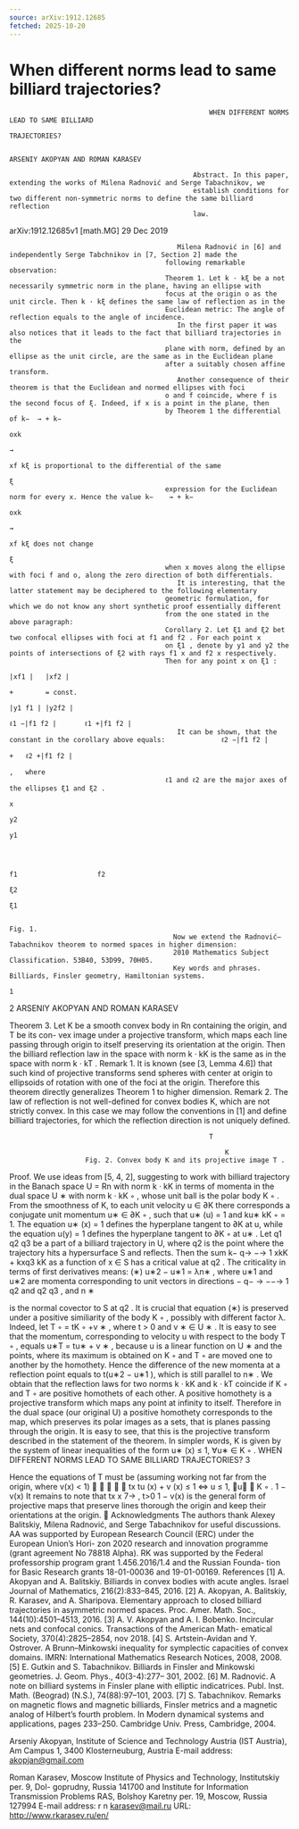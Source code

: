 ```yaml
---
source: arXiv:1912.12685
fetched: 2025-10-20
---
```

# When different norms lead to same billiard trajectories?

                                                      WHEN DIFFERENT NORMS LEAD TO SAME BILLIARD
                                                                    TRAJECTORIES?

                                                                        ARSENIY AKOPYAN AND ROMAN KARASEV

                                                  Abstract. In this paper, extending the works of Milena Radnović and Serge Tabachnikov, we
                                                  establish conditions for two different non-symmetric norms to define the same billiard reflection
                                                  law.
arXiv:1912.12685v1 [math.MG] 29 Dec 2019




                                              Milena Radnović in [6] and independently Serge Tabchnikov in [7, Section 2] made the
                                           following remarkable observation:
                                           Theorem 1. Let k · kξ be a not necessarily symmetric norm in the plane, having an ellipse with
                                           focus at the origin o as the unit circle. Then k · kξ defines the same law of reflection as in the
                                           Euclidean metric: The angle of reflection equals to the angle of incidence.
                                              In the first paper it was also notices that it leads to the fact that billiard trajectories in the
                                           plane with norm, defined by an ellipse as the unit circle, are the same as in the Euclidean plane
                                           after a suitably chosen affine transform.
                                              Another consequence of their theorem is that the Euclidean and normed ellipses with foci
                                           o and f coincide, where f is the second focus of ξ. Indeed, if x is a point in the plane, then
                                           by Theorem 1 the differential of k−  → + k−
                                                                                oxk
                                                                                         →
                                                                                        xf kξ is proportional to the differential of the same
                                                                                    ξ
                                           expression for the Euclidean norm for every x. Hence the value k−    → + k−
                                                                                                                oxk
                                                                                                                          →
                                                                                                                          xf kξ does not change
                                                                                                                    ξ
                                           when x moves along the ellipse with foci f and o, along the zero direction of both differentials.
                                              It is interesting, that the latter statement may be deciphered to the following elementary
                                           geometric formulation, for which we do not know any short synthetic proof essentially different
                                           from the one stated in the above paragraph:
                                           Corollary 2. Let ξ1 and ξ2 bet two confocal ellipses with foci at f1 and f2 . For each point x
                                           on ξ1 , denote by y1 and y2 the points of intersections of ξ2 with rays f1 x and f2 x respectively.
                                           Then for any point x on ξ1 :
                                                                                |xf1 |   |xf2 |
                                                                                       +        = const.
                                                                               |y1 f1 | |y2f2 |
                                                                                                                             ℓ1 −|f1 f2 |       ℓ1 +|f1 f2 |
                                              It can be shown, that the constant in the corollary above equals:              ℓ2 −|f1 f2 |
                                                                                                                                            +   ℓ2 +|f1 f2 |
                                                                                                                                                             ,   where
                                           ℓ1 and ℓ2 are the major axes of the ellipses ξ1 and ξ2 .
                                                                                             x
                                                                                                   y2
                                                                                        y1



                                                                                       f1                    f2
                                                                                                        ξ2
                                                                                                                  ξ1

                                                                                  Fig. 1.
                                             Now we extend the Radnović–Tabachnikov theorem to normed spaces in higher dimension:
                                             2010 Mathematics Subject Classification. 53B40, 53D99, 70H05.
                                             Key words and phrases. Billiards, Finsler geometry, Hamiltonian systems.
                                                                                                 1
2                             ARSENIY AKOPYAN AND ROMAN KARASEV

Theorem 3. Let K be a smooth convex body in Rn containing the origin, and T be its con-
vex image under a projective transform, which maps each line passing through origin to itself
preserving its orientation at the origin. Then the billiard reflection law in the space with norm
k · kK is the same as in the space with norm k · kT .
Remark 1. It is known (see [3, Lemma 4.6]) that such kind of projective transforms send spheres
with center at origin to ellipsoids of rotation with one of the foci at the origin. Therefore this
theorem directly generalizes Theorem 1 to higher dimension.
Remark 2. The law of reflection is not well-defined for convex bodies K, which are not strictly
convex. In this case we may follow the conventions in [1] and define billiard trajectories, for
which the reflection direction is not uniquely defined.




                                                      T

                                                          K
                       Fig. 2. Convex body K and its projective image T .

Proof. We use ideas from [5, 4, 2], suggesting to work with billiard trajectory in the Banach
space U = Rn with norm k · kK in terms of momenta in the dual space U ∗ with norm k · kK ◦ ,
whose unit ball is the polar body K ◦ . From the smoothness of K, to each unit velocity u ∈ ∂K
there corresponds a conjugate unit momentum u∗ ∈ ∂K ◦ , such that u∗ (u) = 1 and ku∗ kK ◦ = 1.
The equation u∗ (x) = 1 defines the hyperplane tangent to ∂K at u, while the equation u(y) = 1
defines the hyperplane tangent to ∂K ◦ at u∗ .
   Let q1 q2 q3 be a part of a billiard trajectory in U, where q2 is the point where the trajectory
hits a hypersurface S and reflects. Then the sum k−      q→        −→
                                                          1 xkK + kxq3 kK as a function of x ∈ S has
a critical value at q2 . The criticality in terms of first derivatives means:
(∗)                                         u∗2 − u∗1 = λn∗ ,
where u∗1 and u∗2 are momenta corresponding to unit vectors in directions −      q− →       −−→
                                                                                   1 q2 and q2 q3 , and n
                                                                                                         ∗

is the normal covector to S at q2 .
   It is crucial that equation (∗) is preserved under a positive similiarity of the body K ◦ , possibly
with different factor λ. Indeed, let T ◦ = tK ◦ +v ∗ , where t > 0 and v ∗ ∈ U ∗ . It is easy to see that
the momentum, corresponding to velocity u with respect to the body T ◦ , equals u∗T = tu∗ + v ∗ ,
because u is a linear function on U ∗ and the points, where its maximum is obtained on K ◦ and
T ◦ are moved one to another by the homothety. Hence the difference of the new momenta at
a reflection point equals to t(u∗2 − u∗1 ), which is still parallel to n∗ .
   We obtain that the reflection laws for two norms k · kK and k · kT coincide if K ◦ and T ◦
are positive homothets of each other. A positive homothety is a projective transform which
maps any point at infinity to itself. Therefore in the dual space (our original U) a positive
homothety corresponds to the map, which preserves its polar images as a sets, that is planes
passing through the origin. It is easy to see, that this is the projective transform described in
the statement of the theorem.
   In simpler words, K is given by the system of linear inequalities of the form
                                        u∗ (x) ≤ 1,   ∀u∗ ∈ K ◦ .
                 WHEN DIFFERENT NORMS LEAD TO SAME BILLIARD TRAJECTORIES?                                          3

Hence the equations of T must be (assuming working not far from the origin, where v(x) < 1)
                                                         
                       ∗       ∗            ∗       tx
                     tu (x) + v (x) ≤ 1 ⇔ u                 ≤ 1, ∀u∗ ∈ K ◦ .
                                                 1 − v(x)
It remains to note that
                                              tx
                                     x 7→           , t>0
                                          1 − v(x)
is the general form of projective maps that preserve lines thorough the origin and keep their
orientations at the origin.
                                                                                           
                                            Acknowledgments
   The authors thank Alexey Balitskiy, Milena Radnović, and Serge Tabachnikov for useful
discussions.
   AA was supported by European Research Council (ERC) under the European Union’s Hori-
zon 2020 research and innovation programme (grant agreement No 78818 Alpha). RK was
supported by the Federal professorship program grant 1.456.2016/1.4 and the Russian Founda-
tion for Basic Research grants 18-01-00036 and 19-01-00169.
                                                  References
[1] A. Akopyan and A. Balitskiy. Billiards in convex bodies with acute angles. Israel Journal of Mathematics,
    216(2):833–845, 2016.
[2] A. Akopyan, A. Balitskiy, R. Karasev, and A. Sharipova. Elementary approach to closed billiard trajectories
    in asymmetric normed spaces. Proc. Amer. Math. Soc., 144(10):4501–4513, 2016.
[3] A. V. Akopyan and A. I. Bobenko. Incircular nets and confocal conics. Transactions of the American Math-
    ematical Society, 370(4):2825–2854, nov 2018.
[4] S. Artstein-Avidan and Y. Ostrover. A Brunn–Minkowski inequality for symplectic capacities of convex
    domains. IMRN: International Mathematics Research Notices, 2008, 2008.
[5] E. Gutkin and S. Tabachnikov. Billiards in Finsler and Minkowski geometries. J. Geom. Phys., 40(3-4):277–
    301, 2002.
[6] M. Radnović. A note on billiard systems in Finsler plane with elliptic indicatrices. Publ. Inst. Math. (Beograd)
    (N.S.), 74(88):97–101, 2003.
[7] S. Tabachnikov. Remarks on magnetic flows and magnetic billiards, Finsler metrics and a magnetic analog of
    Hilbert’s fourth problem. In Modern dynamical systems and applications, pages 233–250. Cambridge Univ.
    Press, Cambridge, 2004.

  Arseniy Akopyan, Institute of Science and Technology Austria (IST Austria), Am Campus 1,
3400 Klosterneuburg, Austria
  E-mail address: akopjan@gmail.com

  Roman Karasev, Moscow Institute of Physics and Technology, Institutskiy per. 9, Dol-
goprudny, Russia 141700 and Institute for Information Transmission Problems RAS, Bolshoy
Karetny per. 19, Moscow, Russia 127994
  E-mail address: r n karasev@mail.ru
  URL: http://www.rkarasev.ru/en/
